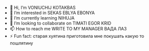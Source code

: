 - 👋 Hi, I’m VONIUCHIJ KOTAKBAS
- 👀 I’m interested in SEKAS EBLYA EBONYA
- 🌱 I’m currently learning NIHUJA 
- 💞️ I’m looking to collaborate on TIMATI EGOR KRID
- 📫 How to reach me WRITE TO MY MANAGER ВАДА ЛАЗ
- ⚡ Fun fact: старая хуятина 
приготовила мне покушать какую то пошлятину
